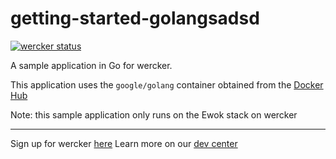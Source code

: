 getting-started-golangsadsd
======================

[![wercker status](https://app.wercker.com/status/eeb2240b621c0181c460d73a18971de2/s "wercker status")](https://app.wercker.com/project/bykey/eeb2240b621c0181c460d73a18971de2)

A sample application in Go for wercker.

This application uses the `google/golang` container obtained from the [Docker Hub](https://registry.hub.docker.com/u/google/golang/)

Note: this sample application only runs on the Ewok stack on wercker

---
Sign up for wercker [here](http://wercker.com)
Learn more on our [dev center](http://devcenter.wercker.com)
